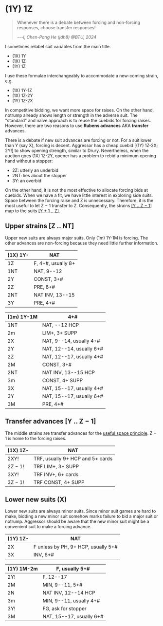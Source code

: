 # (1Y) 1Z

> Whenever there is a debate between forcing and non-forcing responses, choose
> transfer responses!
>
> ---*I, Chen-Pang He (jdh8) @BTU, 2024*

<div class="warning">

I sometimes relabel suit variables from the main title.

- (1X) 1Y
- (1X) 1Z
- (1Y) 1Z

I use these formulae interchangeably to accommodate a new-coming strain, e.g.

- (1X) 1Y-1Z
- (1X) 1Z-2Y
- (1Y) 1Z-2X

</div>

In competitive bidding, we want more space for raises.  On the other hand,
notrump already shows length or strength in the adverse suit.  The "standard"
and naïve approach is to reuse the cuebids for forcing raises.  However, there
are two reasons to use **Rubens advances** AKA **transfer** advances.

There is a debate if new suit advances are forcing or not.  For a suit lower
than Y (say X), forcing is decent.  Aggressor has a cheap cuebid [(1Y) 1Z-2X;
2Y!] to show opening strength, similar to Drury.  Nevertheless, when the auction
goes (1X) 1Z-2Y, opener has a problem to rebid a minimum opening hand without a
stopper:

- 2Z: utterly an underbid
- 2NT: lies about the stopper
- 3Y: an overbid

On the other hand, it is not the most effective to allocate forcing bids at
cuebids.  When we have a fit, we have little interest in exploring side suits.
Space between the forcing raise and Z is unnecessary.  Therefore, it is the most
useful to let Z &minus; 1 transfer to Z.  Consequently, the strains
[[Y .. Z &minus; 1]][interval] map to the suits [[Y + 1 .. Z]][interval].

[interval]: https://en.wikipedia.org/wiki/Interval_(mathematics)#Integer_intervals

## Upper strains [Z .. NT]

Upper new suits are always major suits.  Only (1m) 1Y-1M is forcing.  The other
advances are non-forcing because they need little further information.

| (1X) 1Y- | NAT |
|----------|-----|
| 1Z       | F, 4+#, usually 8+
| 1NT      | NAT, 9--12
| 2Y       | CONST, 3+#
| 2Z       | PRE, 6+#
| 2NT      | NAT INV, 13--15
| 3Y       | PRE, 4+#

| (1m) 1Y-1M | 4+# |
|------------|-----|
| 1NT        | NAT, --12 HCP
| 2m         | LIM+, 3+ SUPP
| 2X         | NAT, 9--14, usually 4+#
| 2Y         | NAT, 12--14, usually 6+#
| 2Z         | NAT, 12--17, usually 4+#
| 2M         | CONST, 3+#
| 2NT        | NAT INV, 13--15 HCP
| 3m         | CONST, 4+ SUPP
| 3X         | NAT, 15--17, usually 4+#
| 3Y         | NAT, 15--17, usually 6+#
| 3M         | PRE, 4+#

## Transfer advances [Y .. Z &minus; 1]

The middle strains are transfer advances for the [useful space principle][usp].
Z &minus; 1 is home to the forcing raises.

[usp]: https://en.wikipedia.org/wiki/Useful_space_principle

| (1X) 1Z-      | NAT |
|---------------|-----|
| 2XY!          | TRF, usually 9+ HCP and 5+ cards
| 2Z &minus; 1! | TRF LIM+, 3+ SUPP
| 3XY!          | TRF INV+, 6+ cards
| 3Z &minus; 1! | TRF CONST, 4+ SUPP

## Lower new suits (X)

Lower new suits are always minor suits.  Since minor suit games are hard to
make, bidding a new minor suit somehow marks failure to bid a major suit or
notrump.  Aggressor should be aware that the new minor suit might be a
convenient suit to make a forcing advance.

| (1Y) 1Z- | NAT |
|----------|-----|
| 2X       | F unless by PH, 9+ HCP, usually 5+#
| 3X       | INV, 6+#

| (1Y) 1M-2m | F, usually 5+# |
|------------|----------------|
| 2Y!        | F, 12--17
| 2M         | MIN, 9--11, 5+#
| 2N         | NAT INV, 12--14 HCP
| 3m         | MIN, 9--11, usually 4+#
| 3Y!        | FG, ask for stopper
| 3M         | NAT, 15--17, usually 6+#
